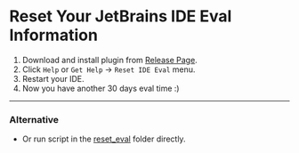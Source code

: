 # Reset Your JetBrains IDE Eval Information

1. Download and install plugin from [Release Page](https://github.com/pengzhile/ide-eval-resetter/releases).
2. Click `Help` or `Get Help` -> `Reset IDE Eval` menu.
3. Restart your IDE.
4. Now you have another 30 days eval time :)

------------------------------------------

### Alternative

* Or run script in the [reset_eval](https://github.com/pengzhile/ide-eval-resetter/tree/master/reset_eval) folder directly.